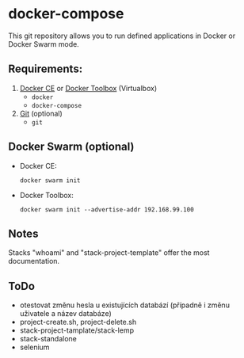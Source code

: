 # docker-compose

This git repository allows you to run defined applications in Docker or Docker Swarm mode.

## Requirements:
1. [Docker CE](https://download.docker.com?target=_blank) or [Docker Toolbox](https://github.com/docker/toolbox/releases/?target=_blank) (Virtualbox)
    - `docker`
    - `docker-compose`
1. [Git](https://git-scm.com/?target=_blank) (optional)
    - `git`

## Docker Swarm (optional)

- Docker CE:

      docker swarm init

- Docker Toolbox:

      docker swarm init --advertise-addr 192.168.99.100

## Notes

Stacks "whoami" and "stack-project-template" offer the most documentation.

## ToDo

- otestovat změnu hesla u existujících databází (případně i změnu uživatele a název databáze)
- project-create.sh, project-delete.sh
- stack-project-tamplate/stack-lemp
- stack-standalone
- selenium